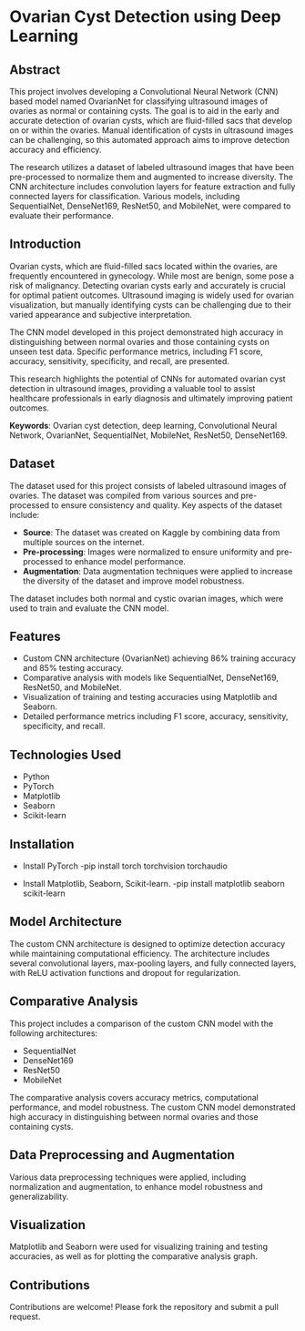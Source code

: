 # Ovarian Cyst Detection using Deep Learning

## Abstract
This project involves developing a Convolutional Neural Network (CNN) based model named OvarianNet for classifying ultrasound images of ovaries as normal or containing cysts. The goal is to aid in the early and accurate detection of ovarian cysts, which are fluid-filled sacs that develop on or within the ovaries. Manual identification of cysts in ultrasound images can be challenging, so this automated approach aims to improve detection accuracy and efficiency.

The research utilizes a dataset of labeled ultrasound images that have been pre-processed to normalize them and augmented to increase diversity. The CNN architecture includes convolution layers for feature extraction and fully connected layers for classification. Various models, including SequentialNet, DenseNet169, ResNet50, and MobileNet, were compared to evaluate their performance.

## Introduction
Ovarian cysts, which are fluid-filled sacs located within the ovaries, are frequently encountered in gynecology. While most are benign, some pose a risk of malignancy. Detecting ovarian cysts early and accurately is crucial for optimal patient outcomes. Ultrasound imaging is widely used for ovarian visualization, but manually identifying cysts can be challenging due to their varied appearance and subjective interpretation.

The CNN model developed in this project demonstrated high accuracy in distinguishing between normal ovaries and those containing cysts on unseen test data. Specific performance metrics, including F1 score, accuracy, sensitivity, specificity, and recall, are presented.

This research highlights the potential of CNNs for automated ovarian cyst detection in ultrasound images, providing a valuable tool to assist healthcare professionals in early diagnosis and ultimately improving patient outcomes.

**Keywords**: Ovarian cyst detection, deep learning, Convolutional Neural Network, OvarianNet, SequentialNet, MobileNet, ResNet50, DenseNet169.

## Dataset
The dataset used for this project consists of labeled ultrasound images of ovaries. The dataset was compiled from various sources and pre-processed to ensure consistency and quality. Key aspects of the dataset include:

- **Source**: The dataset was created on Kaggle by combining data from multiple sources on the internet.
- **Pre-processing**: Images were normalized to ensure uniformity and pre-processed to enhance model performance.
- **Augmentation**: Data augmentation techniques were applied to increase the diversity of the dataset and improve model robustness.

The dataset includes both normal and cystic ovarian images, which were used to train and evaluate the CNN model.

## Features
- Custom CNN architecture (OvarianNet) achieving 86% training accuracy and 85% testing accuracy.
- Comparative analysis with models like SequentialNet, DenseNet169, ResNet50, and MobileNet.
- Visualization of training and testing accuracies using Matplotlib and Seaborn.
- Detailed performance metrics including F1 score, accuracy, sensitivity, specificity, and recall.

## Technologies Used
- Python
- PyTorch
- Matplotlib
- Seaborn
- Scikit-learn

## Installation

- Install PyTorch
-pip install torch torchvision torchaudio

- Install Matplotlib, Seaborn, Scikit-learn.
-pip install matplotlib seaborn scikit-learn


## Model Architecture
The custom CNN architecture is designed to optimize detection accuracy while maintaining computational efficiency. The architecture includes several convolutional layers, max-pooling layers, and fully connected layers, with ReLU activation functions and dropout for regularization.

## Comparative Analysis
This project includes a comparison of the custom CNN model with the following architectures:
- SequentialNet
- DenseNet169
- ResNet50
- MobileNet

The comparative analysis covers accuracy metrics, computational performance, and model robustness. The custom CNN model demonstrated high accuracy in distinguishing between normal ovaries and those containing cysts.

## Data Preprocessing and Augmentation
Various data preprocessing techniques were applied, including normalization and augmentation, to enhance model robustness and generalizability.

## Visualization
Matplotlib and Seaborn were used for visualizing training and testing accuracies, as well as for plotting the comparative analysis graph.

## Contributions
Contributions are welcome! Please fork the repository and submit a pull request.
